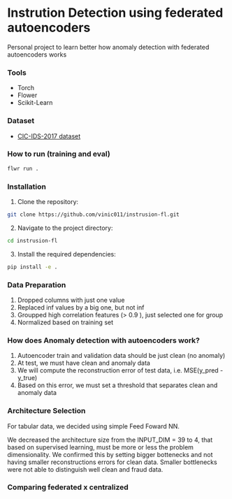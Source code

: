# Instrution Detection using federated autoencoders

Personal project to learn better how anomaly detection with federated autoencoders works

### Tools
- Torch
- Flower
- Scikit-Learn

### Dataset
- [CIC-IDS-2017 dataset ](https://www.kaggle.com/datasets/chethuhn/network-intrusion-dataset)

### How to run (training and eval)
```bash
flwr run .
```

### Installation
1. Clone the repository:
```bash
git clone https://github.com/vinic011/instrusion-fl.git
```
2. Navigate to the project directory:
```bash
cd instrusion-fl
```
3. Install the required dependencies:
```bash
pip install -e .
```

### Data Preparation

1. Dropped columns with just one value
2. Replaced inf values by a big one, but not inf
3. Groupped high correlation features (> 0.9 ), just selected one for group
4. Normalized based on training set

### How does Anomaly detection with autoencoders work?
1. Autoencoder train and validation data should be just clean (no anomaly)
2. At test, we must have clean and anomaly data
3. We will compute the reconstruction error of test data, i.e. MSE(y_pred - y_true)
4. Based on this error, we must set a threshold that separates clean and anomaly data

### Architecture Selection
For tabular data, we decided using simple Feed Foward NN.

We decreased the architecture size from the INPUT_DIM = 39 to 4, that based on supervised learning, must be more or less the problem dimensionality. We confirmed this by setting bigger bottenecks and not having smaller reconstructions errors for clean data. Smaller bottlenecks were not able to distinguish well clean and fraud data.

### Comparing federated x centralized
